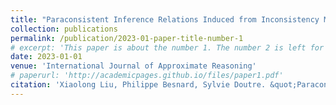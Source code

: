 ```yaml
---
title: "Paraconsistent Inference Relations Induced from Inconsistency Measures"
collection: publications
permalink: /publication/2023-01-paper-title-number-1
# excerpt: 'This paper is about the number 1. The number 2 is left for future work.'
date: 2023-01-01
venue: 'International Journal of Approximate Reasoning'
# paperurl: 'http://academicpages.github.io/files/paper1.pdf'
citation: 'Xiaolong Liu, Philippe Besnard, Sylvie Doutre. &quot;Paraconsistent Inference Relations Induced from Inconsistency Measures.&quot; <i>International Journal of Approximate Reasoning</i>, 152, pp. 183-197, 2023.'
---
```


<!-- The contents above will be part of a list of publications, if the user clicks the link for the publication than the contents of section will be rendered as a full page, allowing you to provide more information about the paper for the reader. When publications are displayed as a single page, the contents of the above "citation" field will automatically be included below this section in a smaller font. -->